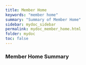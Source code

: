 ```yaml
---
title: Member Home
keywords: "member home"
summary: "Summary of Member Home"
sidebar: mydoc_sidebar
permalink: mydoc_member_home.html
folder: mydoc
toc: false
---
```


### Member Home Summary
